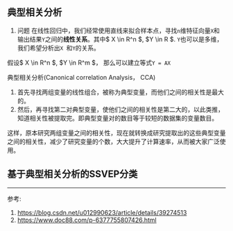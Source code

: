 ## 典型相关分析

1. 问题
在线性回归中，我们经常使用直线来拟合样本点，寻找``n``维特征向量``X``和输出结果``Y``之间的**线性关系**。其中$ X \in R^n $, $Y \in R $. ``Y``也可以是多维，我们希望分析出``X ``和``Y``的关系。

假设$ X \in R^n $, $Y \in R^m $， 那么可以建立等式``Y = AX``


典型相关分析(Canonical correlation Analysis， CCA)

1. 首先寻找两组变量的线性组合，被称为典型变量，而他们之间的相关性是最大的。
2. 然后，再寻找第二对典型变量，使他们之间的相关性是第二大的，以此类推，知道相关性被提取完。即典型变量对的数目等于较短的数据集的变量数目。

这样，原本研究两组变量之间的相关性，现在就转换成研究提取出的这些典型变量之间的相关性，减少了研究变量的个数，大大提升了计算速率，从而被大家广泛使用。


## 基于典型相关分析的SSVEP分类








--------------------------------------
参考: <br>
1. https://blog.csdn.net/u012990623/article/details/39274513
2. https://www.doc88.com/p-6377755807426.html
